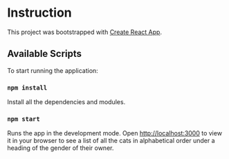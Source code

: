 # Instruction

This project was bootstrapped with [Create React App](https://github.com/facebook/create-react-app).

## Available Scripts

To start running the application:

### `npm install`

Install all the dependencies and modules.

### `npm start`

Runs the app in the development mode. Open <http://localhost:3000> to view it in your browser to see a list of all the cats in alphabetical order under a heading of the gender of their owner.
